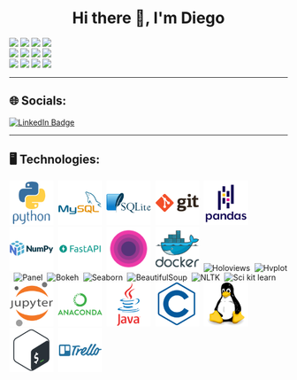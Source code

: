 
<h1 align="center">Hi there 👋, I'm Diego</h1>

<div id="img-repetida1">
  <img src="https://media.giphy.com/media/xT9C25UNTwfZuk85WP/giphy-downsized.gif" width="200"/>
  <img src="https://media.giphy.com/media/xT9C25UNTwfZuk85WP/giphy-downsized.gif" width="200"/>
  <img src="https://media.giphy.com/media/xT9C25UNTwfZuk85WP/giphy-downsized.gif" width="200"/>
  <img src="https://media.giphy.com/media/xT9C25UNTwfZuk85WP/giphy-downsized.gif" width="200"/>
</div>
<div id="img-repetida2">
  <img src="https://media.giphy.com/media/xT9C25UNTwfZuk85WP/giphy-downsized.gif" width="200"/>
  <img src="https://media.giphy.com/media/xT9C25UNTwfZuk85WP/giphy-downsized.gif" width="200"/>
  <img src="https://media.giphy.com/media/xT9C25UNTwfZuk85WP/giphy-downsized.gif" width="200"/>
  <img src="https://media.giphy.com/media/xT9C25UNTwfZuk85WP/giphy-downsized.gif" width="200"/>
</div>
<div id="img-repetida3">
  <img src="https://media.giphy.com/media/xT9C25UNTwfZuk85WP/giphy-downsized.gif" width="200"/>
  <img src="https://media.giphy.com/media/xT9C25UNTwfZuk85WP/giphy-downsized.gif" width="200"/>
  <img src="https://media.giphy.com/media/xT9C25UNTwfZuk85WP/giphy-downsized.gif" width="200"/>
  <img src="https://media.giphy.com/media/xT9C25UNTwfZuk85WP/giphy-downsized.gif" width="200"/>
</div>

<hr>

## 🌐 Socials:

<div id="badges">
  <a href="https://www.linkedin.com/in/diego-ledesma-00b323210/">
  <img src="https://img.shields.io/badge/LinkedIn-blue?style=for-the-badge&logo=linkedin&logoColor=white" alt="LinkedIn Badge"/>
  </a>
  
---

## 🖥️ Technologies:
  
<img src="https://github.com/devicons/devicon/blob/master/icons/python/python-original-wordmark.svg" title="Python" alt="Python" width="80" height="80"/>&nbsp;
  <img src="https://github.com/devicons/devicon/blob/master/icons/mysql/mysql-original-wordmark.svg" title="MySQL"  alt="MySQL" width="80" height="80"/>&nbsp;
  <img src="https://github.com/devicons/devicon/blob/master/icons/sqlite/sqlite-original-wordmark.svg" title="Sqlite"  alt="Sqlite" width="80" height="80"/>&nbsp;
  <img src="https://github.com/devicons/devicon/blob/master/icons/git/git-original-wordmark.svg" title="Git" alt="Git" width="80" height="80"/>&nbsp;
  <img src="https://github.com/devicons/devicon/blob/master/icons/pandas/pandas-original-wordmark.svg" title="Pandas"  alt="Pandas" width="80" height="80"/>&nbsp;
  <img src="https://github.com/devicons/devicon/blob/master/icons/numpy/numpy-original-wordmark.svg" title="Numpy"  alt="Numpy" width="80" height="80"/>&nbsp;
  <img src="https://github.com/devicons/devicon/blob/master/icons/fastapi/fastapi-original-wordmark.svg" title="Fastapi"  alt="Fastapi" width="80" height="80"/>&nbsp;
  <img src="https://raw.githubusercontent.com/deta/.github/main/profile/deta.svg" title="Deta"  alt="Deta" width="80" height="80"/>&nbsp;
  <img src="https://github.com/devicons/devicon/blob/master/icons/docker/docker-original-wordmark.svg" title="Docker"  alt="Docker" width="80" height="80"/>&nbsp;
  <img src="https://holoviews.org/_static/logo.png" title="Holoviews"  alt="Holoviews" width="80" height="80"/>&nbsp;
  <img src="https://hvplot.holoviz.org/_static/logo_horizontal.svg" title="HvPlot"  alt="Hvplot" width="80" height="80"/>&nbsp;
  <img src="https://holoviz.org/assets/panel.png" title="Panel"  alt="Panel" width="80" height="80"/>&nbsp;
  <img src="https://static.bokeh.org/branding/logos/bokeh-logo@2x.jpg" title="Bokeh"  alt="Bokeh" width="80" height="80"/>&nbsp;
  <img src="https://seaborn.pydata.org/_images/logo-tall-lightbg.svg" title="Seaborn"  alt="Seaborn" width="80" height="80"/>&nbsp;
  <img src="https://cosasdedevs.com/media/posts/photos/web-scraping-con-requests-y-beautifulsoup-en-python.jpg" title="BeautifulSoup"  alt="BeautifulSoup" width="80" height="80"/>&nbsp;
  <img src="https://fernandorodrigues.pro/wp-content/uploads/2018/02/python_nltk-2.png" title="NLTK"  alt="NLTK" width="80" height="80"/>&nbsp;
  <img src="https://upload.wikimedia.org/wikipedia/commons/thumb/0/05/Scikit_learn_logo_small.svg/2560px-Scikit_learn_logo_small.svg.png" title="Sci kit learn"  alt="Sci kit learn" width="80" height="80"/>&nbsp;
  <img src="https://github.com/devicons/devicon/blob/master/icons/jupyter/jupyter-original-wordmark.svg" title="Jupyter"  alt="Jupyter" width="80" height="80"/>&nbsp;
  <img src="https://github.com/devicons/devicon/blob/master/icons/anaconda/anaconda-original-wordmark.svg" title="Conda"  alt="Conda" width="80" height="80"/>&nbsp;
  <img src="https://github.com/devicons/devicon/blob/master/icons/java/java-original-wordmark.svg" title="Java"  alt="Java" width="80" height="80"/>&nbsp;
  <img src="https://github.com/devicons/devicon/blob/master/icons/c/c-line.svg" title="C"  alt="C" width="80" height="80"/>&nbsp;
  <img src="https://github.com/devicons/devicon/blob/master/icons/linux/linux-original.svg" title="Linux"  alt="Linux" width="80" height="80"/>&nbsp;
  <img src="https://github.com/devicons/devicon/blob/master/icons/bash/bash-original.svg" title="Bash"  alt="Bash" width="80" height="80"/>&nbsp;
  <img src="https://github.com/devicons/devicon/blob/master/icons/trello/trello-plain-wordmark.svg" title="Trello"  alt="Trello" width="80" height="80"/>&nbsp;
  
  
  
  


  
</div>

<!--
**Diemale/Diemale** is a ✨ _special_ ✨ repository because its `README.md` (this file) appears on your GitHub profile.

Here are some ideas to get you started:


- 🔭 I’m currently working on ...
- 🌱 I’m currently learning ...
- 👯 I’m looking to collaborate on ...
- 🤔 I’m looking for help with ...
- 💬 Ask me about ...
- 📫 How to reach me: ...
- 😄 Pronouns: ...
- ⚡ Fun fact: ...
-->
